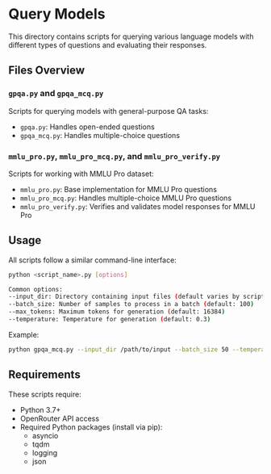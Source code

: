 # Query Models

This directory contains scripts for querying various language models with different types of questions and evaluating their responses.

## Files Overview


### `gpqa.py` and `gpqa_mcq.py`
Scripts for querying models with general-purpose QA tasks:
- `gpqa.py`: Handles open-ended questions
- `gpqa_mcq.py`: Handles multiple-choice questions

### `mmlu_pro.py`, `mmlu_pro_mcq.py`, and `mmlu_pro_verify.py`
Scripts for working with MMLU Pro dataset:
- `mmlu_pro.py`: Base implementation for MMLU Pro questions
- `mmlu_pro_mcq.py`: Handles multiple-choice MMLU Pro questions
- `mmlu_pro_verify.py`: Verifies and validates model responses for MMLU Pro

## Usage

All scripts follow a similar command-line interface:

```bash
python <script_name>.py [options]

Common options:
--input_dir: Directory containing input files (default varies by script)
--batch_size: Number of samples to process in a batch (default: 100)
--max_tokens: Maximum tokens for generation (default: 16384)
--temperature: Temperature for generation (default: 0.3)
```

Example:
```bash
python gpqa_mcq.py --input_dir /path/to/input --batch_size 50 --temperature 0.6
```

## Requirements

These scripts require:
- Python 3.7+
- OpenRouter API access
- Required Python packages (install via pip):
  - asyncio
  - tqdm
  - logging
  - json 